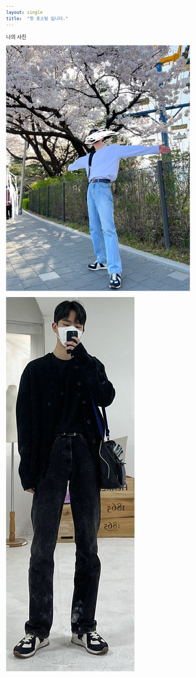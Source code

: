 ```yaml
---
layout: single
title:  "첫 포스팅 입니다."
---
```


나의 사진

![2](../images/2022-09-17-first/2.jpg)

![3](../images/2022-09-17-first/3.jpg)
